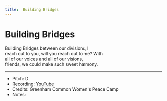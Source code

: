 ```yaml
---
title:  Building Bridges
---
```



# Building Bridges

Building Bridges between our divisions, I  
reach out to you, will you reach out to me? With  
all of our voices and all of our visions,  
friends, we could make such sweet harmony.  


---
* Pitch: D
* Recording: [YouTube](https://www.youtube.com/watch?v=1NQUMOmvCnQ)
* Credits: Greenham Common Women's Peace Camp
* Notes: 
